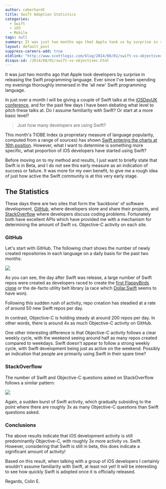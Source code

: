 ```yaml
---
author: ceberhardt
title: Swift Adoption Statistics
categories:
  - Swift
  - iOS
  - Mobile
tags: null
summary: It was just two months ago that Apple took us by surprise in releasing the Swift programming language. This blog post reflects on the first few months of Swift adoption.
layout: default_post
suppress-careers-add: true
oldlink: "http://www.scottlogic.com/blog/2014/08/01/swift-vs-objectivec.html"
disqus-id: /2014/08/01/swift-vs-objectivec.html
---
```



It was just two months ago that Apple took developers by surprise in releasing the Swift programming language. Ever since I've been spending my evenings thoroughly immersed in the 'all new' Swift programming language.

In just over a month I will be giving a couple of Swift talks at the [iOSDevUK conference](http://www.iosdevuk.com/), and for the past few days I have been debating what level to pitch these talks at. Do I assume familiarity with Swift? Or start at a more basic level?

> Just how many developers are using Swift?

This month's TIOBE Index (a proprietary measure of language popularity, computed from a range of sources) has shown [Swift entering the charts at 16th position](http://www.tiobe.com/index.php/content/paperinfo/tpci/index.html). However, what I want to determine is something more specific, what proportion of iOS developers have started using Swift?

Before moving on to my method and results, I just want to briefly state that Swift is in Beta, and I do not see this early measure as an indication of success or failure. It was more for my own benefit, to give me a rough idea of just how active the Swift community is at this very early stage.

## The Statistics

These days there are two sites that form the 'backbone' of software development, [GitHub](https://github.com/), where developers store and share their projects, and [StackOverflow](http://stackoverflow.com/) where developers discuss coding problems. Fortunately both have excellent APIs which have provided me with a mechanism for determining the amount of Swift vs. Objective-C activity on each site.

### GitHub

Let's start with GitHub. The following chart shows the number of newly created repositories in each language on a daily basis for the past two months:

<img src="{{ site.github.url }}/ceberhardt/assets/SwiftAdoption/GithubRepos.png" />

As you can see, the day after Swift was release, a large number of Swift repos were created as developers raced to create the [first FlappyBirds clone](https://github.com/fullstackio/FlappySwift) or the de-facto utility belt library (a race which [Dollar.Swift](https://github.com/ankurp/Dollar.swift) seems to have won).

Following this sudden rush of activity, repo creation has steadied at a rate of around 50 new Swift repos per day.

In contrast, Objective-C is holding steady at around 200 repos per day. In other words, there is around 4x as much Objective-C activity on GitHub.

One other interesting difference is that Objective-C activity follows a clear weekly cycle, with the weekend seeing around half as many repos created compared to weekdays. Swift doesn't appear to follow a strong weekly cycle, with Swift development being just as active on the weekend. Possibly an indication that people are primarily using Swift in their spare time?

### StackOverflow

The number of Swift and Objective-C questions asked on StackOverflow follows a similar pattern:

<img src="{{ site.github.url }}/ceberhardt/assets/SwiftAdoption/SwiftQuestions.png" />

Again, a sudden burst of Swift activity, which gradually subsiding to the point where there are roughly 3x as many Objective-C questions than Swift questions asked.

### Conclusions

The above results indicate that iOS development activity is still predominantly Objective-C, with roughly 3x more activity vs. Swift. However, considering that Swift is still in beta, this does indicate a significant amount of activity!

Based on this result, when talking with a group of iOS developers I certainly wouldn't assume familiarity with Swift, at least not yet! It will be interesting to see how quickly Swift is adopted once it is officially released.

Regards, Colin E.

